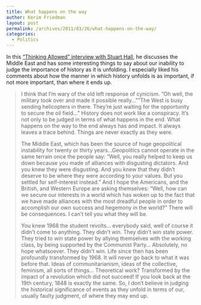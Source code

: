 ```yaml
---
title: What happens on the way
author: Kerim Friedman
layout: post
permalink: /archives/2011/03/26/what-happens-on-the-way/
categories:
  - Politics
---
```

In this <a href="http://www.bbc.co.uk/programmes/b00zfkfn" onclick="_gaq.push(['_trackEvent', 'outbound-article', 'http://www.bbc.co.uk/programmes/b00zfkfn', '&#8220;Thinking Allowed&#8221; interview with Stuart Hall']);" >&#8220;Thinking Allowed&#8221; interview with Stuart Hall</a>, he discusses the Middle East and has some interesting things to say about our inability to judge the importance of history as it is unfolding. I especially liked his comments about how the manner in which history unfolds is as important, if not more important, than where it ends up.

> I think that I&#8217;m wary of the old left response of cynicism. &#8220;Oh well, the military took over and made it possible really…&#8221;&#8221;The West is busy sending helicopters in there. They&#8217;re just waiting for the opportunity to secure the oil field…&#8221; History does not work like a conspiracy. It&#8217;s not only to be judged in terms of what happens in the end. What happens on the way to the end always has and impact. It always leaves a trace behind. Things are never exactly as they were.
> 
> The Middle East, which has been the source of huge geopolitical instability for twenty or thirty years…Geopolitics cannot operate in the same terrain once the people say: &#8220;Well, you really helped to keep us down because you made of alliances with disgusting dictators. And you knew they were disgusting. And you knew that they didn&#8217;t deserve to be where they were according to your values. But you settled for self-interest instead.&#8221; And I hope the Americans, and the British, and Western Europe are asking themselves: &#8220;Well, how can we secure our interests in a world which has woken up to the fact that we have made alliances with the most dreadful people in order to accomplish our own success and hegemony in the world?&#8221; There will be consequences. I can&#8217;t tell you what they will be.
> 
> You knew 1968 the student revolts… everybody said, well of course it didn&#8217;t come to anything. They didn&#8217;t win. They didn&#8217;t win state power. They tried to win state power by allying themselves with the working class, by being supported by the Communist Party… Absolutely, no hope whatsoever. They didn&#8217;t win. Life since then has been profoundly transformed by 1968. It will never go back to what it was before that. Ideas of communitarianism, ideas of the collective, feminism, all sorts of things… Theoretical work? Transformed by the impact of a revolution which did not succeed! If you look back at the 19th century, 1848 is exactly the same. So, I don&#8217;t believe in judging the historical significance of events as they unfold in terms of our, usually faulty judgment, of where they may end up.

